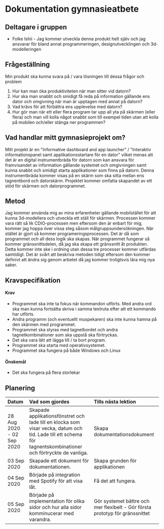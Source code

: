 Dokumentation gymnasieatbete
====

Deltagare i gruppen
----

* Folke Ishii - Jag kommer utveckla denna produkt helt själv och jag ansvarar för bland annat programmeringen, designutvecklingen och 3d-modelleringen

Frågeställning
----

Min produkt ska kunna svara på / vara lösningen till dessa frågor och problem

1. Hur kan man öka produktiviteten när man sitter vid datorn?
2. Hur ska man snabbt och smidigt få reda på information gällande ens dator och omgivning när man är upptagen med annat på datorn?
3. Vad krävs för att förbättra ens upplevelse med datorn?
4. Hur gör man när ett eller flera program tar upp all yta på skärmen (eller flera) och man vill kolla något snabbt som till exempel tiden utan att kolla på mobilen och/eller stänga ner programmen?

Vad handlar mitt gymnasieprojekt om?
----

Mitt projekt är en "Informative dashboard and app launcher" / "Interaktiv informationspanel samt applikationsstartare för en dator" vilket menas att det är en digital instrumentbräda för datorn som kan ansvara för framvisandet av information gällande systemet och omgivningen samt kunna snabbt och smidigt starta applikationer som finns på datorn. Denna instrumentbräda kommer visas på en skärm som ska sitta mellan ens tagnentbord och datorskärm. Projektet kommer omfatta skapandet av ett stöd för skärmen och datorprogrammet.

Metod
----

Jag kommer använda mig av mina erfarenheter gällande mobilstället för att kunna 3d-modellera och utveckla ett ställ för skärmen. Processen kommer vara rätt så lik CDIO-processen men eftersom den är enbart för mig, kommer jag hoppa över vissa steg såsom målgruppsundersökningen. När stället är gjort så kommer programeringsprocessen. Det är då som programmet och all dess logik ska skapas. När programmet fungerar så kommer gränssnittsdelen, då jag ska skapa ett gränssnitt åt produkten. Detta kommer inte ske i ordning utan dessa tre processer kommer utfärdas samtidigt. Det är svårt att beskriva metoden tidigt eftersom den kommer definivt att ändra sig genom arbetet då jag kommer troligtsvis lära mig nya saker. 

Kravspecifikation
----

#### Krav

* Programmet ska inte ta fokus när kommandon utförts. Med andra ord ska man kunna fortsätta skriva i samma textruta efter att ett kommando har utförts. 
* Andra programm (och eventuellt muspekaren) ska inte kunna hamna på den skärmen med programmet.
* Programmet ska styras med tagnetbordet och andra tagnetkombinationer som ska uppstå ska förtryckas.
* Det ska vara lätt att lägga till / ta bort program.
* Programmet ska starta med operativsystemet.
* Programmet ska fungera på både Windows och Linux

#### Önskemål

* Det ska fungera på flera storlekar

Planering
---- 

| Datum | Vad som gjordes | Tills nästa lektion |
| :---- | :-------------- | :------------------ |
| 28 Aug 2020 - 02 Sep 2020 | Skapade applikationsfönstret och lade till en klocka som visar vecka, datum och tid. Lade till ett schema för tagnentskombinationer och förtryckte de vanliga. | Skapa dokumentationsdokument |
| 03 Sep 2020 | Skapade ett dokument för dokumentationen. | Skapa grunden för applikationen |
| 04 Sep 2020 | Började på integration med Spotify för att visa låt. | Få det att fungera. |
| 05 Sep 2020 | Började på implementation för olika sidor och hur alla sidor komminucerar med varandra. | Gör systemet bättre och mer flexibelt - Gör första prototyp för gränssnittet |